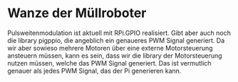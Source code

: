 # Wanze der Müllroboter


Pulsweitenmodulation ist aktuell mit RPi.GPIO realisiert. Gibt aber auch noch die library pigppio, die angeblich ein genaueres PWM Signal generiert. Da wir aber sowieso mehrere Motoren über eine
externe Motorsteuerung ansteuern müssen, kann es sein, dass wir die library der Motorsteuerung nutzen müssen, welche das PWM Signal generiert. Das ist vermutlich genauer als jedes PWM Signal, das 
der Pi generieren kann. 